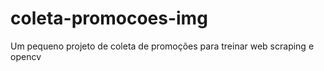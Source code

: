 # coleta-promocoes-img
Um pequeno projeto de coleta de promoções para treinar web scraping e opencv
